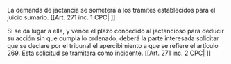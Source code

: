 La demanda de jactancia se someterá a los trámites establecidos para el juicio sumario. [[Art. 271 inc. 1 CPC| ]]

Si se da lugar a ella, y vence el plazo concedido al jactancioso para deducir su acción sin que cumpla lo ordenado, deberá la parte interesada solicitar que se declare por el tribunal el apercibimiento a que se refiere el artículo 269. Esta solicitud se tramitará como incidente. [[Art. 271 inc. 2 CPC| ]]